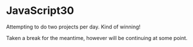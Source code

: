 # JavaScript30
Attempting to do two projects per day. Kind of winning! 

Taken a break for the meantime, however will be continuing at some point.
